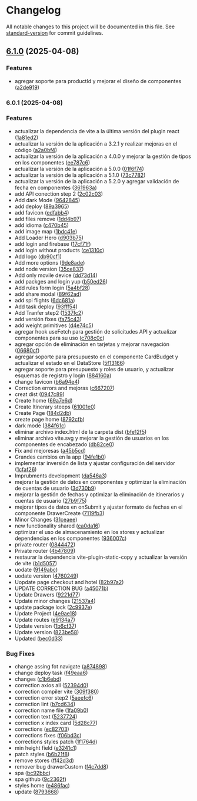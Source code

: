 # Changelog

All notable changes to this project will be documented in this file. See [standard-version](https://github.com/conventional-changelog/standard-version) for commit guidelines.

## [6.1.0](https://github.com/AlvaroDesigns/together/compare/v6.0.1...v6.1.0) (2025-04-08)


### Features

* agregar soporte para productId y mejorar el diseño de componentes ([a2de919](https://github.com/AlvaroDesigns/together/commit/a2de919b8025ca2ac9797b6930c1e78d6f2ab2a3))

### 6.0.1 (2025-04-08)


### Features

* actualizar la dependencia de vite a la última versión del plugin react ([1a81ed2](https://github.com/AlvaroDesigns/together/commit/1a81ed24ec6557f598e55e534baa6d381fcf6f89))
* actualizar la versión de la aplicación a 3.2.1 y realizar mejoras en el código ([a2a0bf4](https://github.com/AlvaroDesigns/together/commit/a2a0bf4eddb6a729b84dd9ea0f43c22f4a4286ce))
* actualizar la versión de la aplicación a 4.0.0 y mejorar la gestión de tipos en los componentes ([ee787c6](https://github.com/AlvaroDesigns/together/commit/ee787c6fb45f724f3b74496303008649a5e7c745))
* actualizar la versión de la aplicación a 5.0.0 ([01f6f74](https://github.com/AlvaroDesigns/together/commit/01f6f74f7f642e6255a399ff794ab4ee4ce51604))
* actualizar la versión de la aplicación a 5.1.0 ([73c7782](https://github.com/AlvaroDesigns/together/commit/73c77826f5aac6f288b91d0b59476c3c37e16ff6))
* actualizar la versión de la aplicación a 5.2.0 y agregar validación de fecha en componentes ([361963a](https://github.com/AlvaroDesigns/together/commit/361963a96ff2e7de8c82a5d0c04b5cc734141be3))
* add API conection step 2 ([2c02c03](https://github.com/AlvaroDesigns/together/commit/2c02c03e60fbd673e34ab629fbf8d8bcf9e30a70))
* Add dark Mode ([9642845](https://github.com/AlvaroDesigns/together/commit/9642845a135b60b641307e3824ffdbc00181c9c1))
* add deploy ([89a3965](https://github.com/AlvaroDesigns/together/commit/89a3965757ae9b09271474546b70d4b31a7ce7a7))
* add favicon ([edfabb4](https://github.com/AlvaroDesigns/together/commit/edfabb4b9bbb13b5ca550c6f6627846a16094164))
* add files remove ([1dd4b97](https://github.com/AlvaroDesigns/together/commit/1dd4b9750a69724f029ee8d133a31ea69687e4c9))
* add idioma ([c470b45](https://github.com/AlvaroDesigns/together/commit/c470b455eba448e063b9b0c59f184f0a54f2ad47))
* add image map ([1bdc41e](https://github.com/AlvaroDesigns/together/commit/1bdc41ecbcc39d66848e24babb0f08ed1722d9f8))
* Add Loader Hero ([d903b75](https://github.com/AlvaroDesigns/together/commit/d903b75bd0a8641f732c5dbbeb2ef495fac2e053))
* add login and firebase ([17cf71f](https://github.com/AlvaroDesigns/together/commit/17cf71f0fb9600c7bb975d4036c6b5cd5386b59d))
* add login without products ([ce1310c](https://github.com/AlvaroDesigns/together/commit/ce1310c6f48305bc13a591479aeeb4b8f919b741))
* Add logo ([db90cf1](https://github.com/AlvaroDesigns/together/commit/db90cf1d36ef80ff3c29a4b2cb954b04044f2719))
* Add more options ([9de8ade](https://github.com/AlvaroDesigns/together/commit/9de8adea1dcf37a38cbf280c37c552359fab5441))
* add node version ([35ce837](https://github.com/AlvaroDesigns/together/commit/35ce83787cf3839bb153513fe69e0673775fc542))
* Add only movile device ([dd73d14](https://github.com/AlvaroDesigns/together/commit/dd73d14670b8e7cba397269ce2060731987e12ba))
* add packges and login yup ([b50ed26](https://github.com/AlvaroDesigns/together/commit/b50ed2670784d178d53b52f906ea033cba0eff27))
* Add rules form login ([5a4bf28](https://github.com/AlvaroDesigns/together/commit/5a4bf2885c27777bdb309b3079effce1b9216335))
* add share modal ([89f62ad](https://github.com/AlvaroDesigns/together/commit/89f62aded2817b0b3658324abc3b8856e6b6b21d))
* add spi flights ([6dc681a](https://github.com/AlvaroDesigns/together/commit/6dc681a741623512293a02aab3f7d7c4d483f95c))
* Add task deploy ([93fff54](https://github.com/AlvaroDesigns/together/commit/93fff54821646165e6946bb16a4baa009a1fc6f5))
* Add Tranfer step2 ([1537fc2](https://github.com/AlvaroDesigns/together/commit/1537fc28f6223eea274fa8b7da614d74293a6119))
* add versión fixes ([fa75c43](https://github.com/AlvaroDesigns/together/commit/fa75c4365ad8768acec9d8552aa253312805e77a))
* add weight primitives ([d4e74c5](https://github.com/AlvaroDesigns/together/commit/d4e74c54dfb10520800fae3b95efb3f7a89e6881))
* agregar hook useFetch para gestión de solicitudes API y actualizar componentes para su uso ([c708c0c](https://github.com/AlvaroDesigns/together/commit/c708c0c8e7f081a04bdea76649c4272f94b8d64c))
* agregar opción de eliminación en tarjetas y mejorar navegación ([06680cf](https://github.com/AlvaroDesigns/together/commit/06680cf1048510685ab4b37412994e4d97f47251))
* agregar soporte para presupuesto en el componente CardBudget y actualizar el estado en el DataStore ([5f13166](https://github.com/AlvaroDesigns/together/commit/5f131668182b1fe8cd78e7c9a70efb447fca16c6))
* agregar soporte para presupuesto y roles de usuario, y actualizar esquemas de registro y login ([884160a](https://github.com/AlvaroDesigns/together/commit/884160a448e680de61fc13b09454d641d71defdd))
* change favicon ([b6a94e4](https://github.com/AlvaroDesigns/together/commit/b6a94e449bc4d0df2ce4d90381553de12e218084))
* Correction errors and mejoras ([c667207](https://github.com/AlvaroDesigns/together/commit/c6672074f1dc5a5665ece514bbcec247df3a4145))
* creat dist ([0947c89](https://github.com/AlvaroDesigns/together/commit/0947c89142514727b3273f407882457b2bcf5adc))
* Create home ([69a7e6d](https://github.com/AlvaroDesigns/together/commit/69a7e6dfb8165980b4bb987f9af7b82d47cfd495))
* Create Itinerary steeps ([61001e0](https://github.com/AlvaroDesigns/together/commit/61001e0a20f4b0f1d503d8e829bc2db211678588))
* Create Page ([184d2db](https://github.com/AlvaroDesigns/together/commit/184d2db1909f8d09fe02cc242e456fad12d854ce))
* create page home ([8792cfb](https://github.com/AlvaroDesigns/together/commit/8792cfb0315b63d2d6358f80c8260dc55ab981b6))
* dark mode ([384f61c](https://github.com/AlvaroDesigns/together/commit/384f61c9081cf645fe7af8ad853cc28a0da96e1b))
* eliminar archivo index.html de la carpeta dist ([bfe12f5](https://github.com/AlvaroDesigns/together/commit/bfe12f50b08c3d4afd5fcbbba5391b7a0a9a7797))
* eliminar archivo vite.svg y mejorar la gestión de usuarios en los componentes de encabezado ([db82ce0](https://github.com/AlvaroDesigns/together/commit/db82ce072f78915a71ab245e1201305c7cb81381))
* Fix and mejoresas ([a45b5cd](https://github.com/AlvaroDesigns/together/commit/a45b5cde7e9f86e7ee78475debb3a870923ccc30))
* Grandes cambios en la app ([94fe1b0](https://github.com/AlvaroDesigns/together/commit/94fe1b0a255e90692c27edb3071157db68f84a20))
* implementar inversión de lista y ajustar configuración del servidor ([1cfaf26](https://github.com/AlvaroDesigns/together/commit/1cfaf2634d7908b8208719b74d3f5eb0e5416eeb))
* Imprubments development ([da546a3](https://github.com/AlvaroDesigns/together/commit/da546a3f0049f9134fd0ee028502de5e85ea4db9))
* mejorar la gestión de datos en componentes y optimizar la eliminación de cuentas de usuario ([3d730b9](https://github.com/AlvaroDesigns/together/commit/3d730b972ef993683d1f55cdb7beb7b2e970ed13))
* mejorar la gestión de fechas y optimizar la eliminación de itinerarios y cuentas de usuario ([27b9f75](https://github.com/AlvaroDesigns/together/commit/27b9f75c06aedff871c05f19547ddff9d45705bd))
* mejorar tipos de datos en onSubmit y ajustar formato de fechas en el componente DrawerCreate ([7119fb3](https://github.com/AlvaroDesigns/together/commit/7119fb3ca0c282c32296c628400135f45c47e15a))
* Minor Changes ([31ceaee](https://github.com/AlvaroDesigns/together/commit/31ceaee9a69684b857a53800a7ca32913b1bb5df))
* new functionality shared ([ca0da16](https://github.com/AlvaroDesigns/together/commit/ca0da16d9c943f73b7182bb400147414781dcce0))
* optimizar el uso de almacenamiento en los stores y actualizar dependencias en los componentes ([936007c](https://github.com/AlvaroDesigns/together/commit/936007cedb32a3954a3f48eef4631aabc453fc27))
* private router ([0844472](https://github.com/AlvaroDesigns/together/commit/0844472c63b0fb95793309b85889f3d7f795e2bb))
* Private router ([4b47809](https://github.com/AlvaroDesigns/together/commit/4b47809e120d57feef9c1be790ae315348f9aa1f))
* restaurar la dependencia vite-plugin-static-copy y actualizar la versión de vite ([b1d5057](https://github.com/AlvaroDesigns/together/commit/b1d50578ed2d750ccfa27c37aba9c26fbbd9c836))
* uodate ([9149abc](https://github.com/AlvaroDesigns/together/commit/9149abca5dcda61361ccaaf2ab01b38c4e4655e2))
* uodate version ([4760249](https://github.com/AlvaroDesigns/together/commit/4760249bd18fff11ced807e54cb5dd9add808076))
* Uopdate page checkout and hotel ([82b97a2](https://github.com/AlvaroDesigns/together/commit/82b97a24770206d45c7430478cf9ff734b879af5))
* UPDATE CORRECTION BUG ([a45071b](https://github.com/AlvaroDesigns/together/commit/a45071be8d932d0096c99126239d4a98619b4351))
* Update Drawers ([9221d77](https://github.com/AlvaroDesigns/together/commit/9221d7766bd17d9adcdafc3a9a273a92b49d4177))
* Update minor changes ([21537a4](https://github.com/AlvaroDesigns/together/commit/21537a4db352838128f78ed4196958e1c29a6639))
* update package lock ([2c9937e](https://github.com/AlvaroDesigns/together/commit/2c9937ea81c268b8c0cfd74128ec77f4dc060d5e))
* Update Project ([4e9ae18](https://github.com/AlvaroDesigns/together/commit/4e9ae18de517cf41dd05b3612cb7473ef231fa6b))
* Update routes ([e9134a7](https://github.com/AlvaroDesigns/together/commit/e9134a73c4abaaf7f3e46f6bb63379be0263b720))
* Update version ([1b6cf37](https://github.com/AlvaroDesigns/together/commit/1b6cf37363f7c0447b94dbad97660dae18bd8e51))
* Update version ([823be58](https://github.com/AlvaroDesigns/together/commit/823be5838db1674632da67aeeb4e0d0ed584979c))
* Updated ([bec0d33](https://github.com/AlvaroDesigns/together/commit/bec0d33a21239c331d7177939bf8b5b71d8761a7))


### Bug Fixes

* change assing fot navigate ([a874898](https://github.com/AlvaroDesigns/together/commit/a87489852ebed4dbf035da2fe65916dc84d2000f))
* change deploy task ([f49eaa6](https://github.com/AlvaroDesigns/together/commit/f49eaa682f34935d13af635e0291af0dbce999e6))
* changes ([c1b6ebd](https://github.com/AlvaroDesigns/together/commit/c1b6ebd3e6f40e916191312e6aec652c62b73108))
* correction axios all ([52394d0](https://github.com/AlvaroDesigns/together/commit/52394d0d2e29ce2ceee2acd95a8e122af3965bbe))
* correction compiler vite ([309f380](https://github.com/AlvaroDesigns/together/commit/309f3803a6ce1c4c4a3f92228a66d141146949dc))
* correction error step2 ([5aeefc6](https://github.com/AlvaroDesigns/together/commit/5aeefc6a3c1f02eef6cc66a9d7031357f472812f))
* correction lint ([b7cd634](https://github.com/AlvaroDesigns/together/commit/b7cd634a1610e07d0c32c8c5821746296b62d3a9))
* correction name file ([1fa09b0](https://github.com/AlvaroDesigns/together/commit/1fa09b03c3d070be154043f826c1a94fce28faab))
* correction text ([5237724](https://github.com/AlvaroDesigns/together/commit/523772496b909954b9cd39075142cad6ea54c937))
* correction x index card ([5d28c77](https://github.com/AlvaroDesigns/together/commit/5d28c7709cd53123fb9062f7f99324d4da9f46cc))
* corrections ([ec82703](https://github.com/AlvaroDesigns/together/commit/ec82703d33ab9b2fadd50e0ae7936eb9fe8eaffe))
* corrections fixes ([f06bd3c](https://github.com/AlvaroDesigns/together/commit/f06bd3c95c35c813c0fa30b7139e8cf7b398adbc))
* corrections styles patch ([1f1764d](https://github.com/AlvaroDesigns/together/commit/1f1764d5418703967dc316b83be5ce0ce9ff6ab0))
* min height field ([e3241c1](https://github.com/AlvaroDesigns/together/commit/e3241c1de69b2ec0be74e12ccb0041b3f37601c5))
* patch styles ([b6b21f8](https://github.com/AlvaroDesigns/together/commit/b6b21f83105ca3e8f9ab74907086fe654e56ec40))
* remove stores ([ff42d3d](https://github.com/AlvaroDesigns/together/commit/ff42d3db819f6aade701f82e4fef732c1eb9ac57))
* remover bug drawerCustom ([f4c7dd8](https://github.com/AlvaroDesigns/together/commit/f4c7dd8914e815e86ac335ff0916fa0290dc6d3e))
* spa ([bc92bbc](https://github.com/AlvaroDesigns/together/commit/bc92bbced3a508c053241875a6dcb92f3946e39b))
* spa github ([9c2362f](https://github.com/AlvaroDesigns/together/commit/9c2362f729cf5847e7dd8e12ca0f94d2d8d736bb))
* styles home ([e486fac](https://github.com/AlvaroDesigns/together/commit/e486fac3bd5edc0946f06c082003fe8ae715bc18))
* update ([8793668](https://github.com/AlvaroDesigns/together/commit/879366838664a80adf0cbed0c31c8b62c9ea564b))
